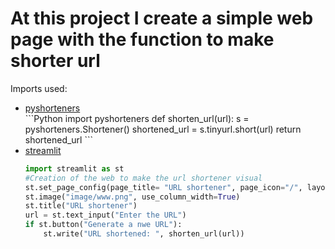 <h1>At this project I create a simple web page with the function to make shorter url</h1>

Imports used:
<ul>
  <li><a href="https://pyshorteners.readthedocs.io/en/latest/">pyshorteners</a></li>
  ```Python
import pyshorteners
  def shorten_url(url):
    s = pyshorteners.Shortener()
    shortened_url = s.tinyurl.short(url)
    return shortened_url
  ```
  <li><a href="https://github.com/streamlit/streamlit.git">streamlit</a></li>

```Python
import streamlit as st
#Creation of the web to make the url shortener visual
st.set_page_config(page_title= "URL shortener", page_icon="/", layout="centered")
st.image("image/www.png", use_column_width=True)
st.title("URL shortener")
url = st.text_input("Enter the URL")
if st.button("Generate a nwe URL"):
    st.write("URL shortened: ", shorten_url(url))
```
</ul>
